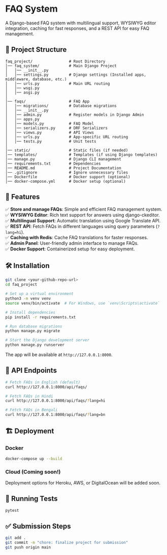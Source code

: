 <!-- # FAQ Project

A Django-based FAQ system with multilingual support, WYSIWYG editor, caching, and REST API.

## 📂 Project Structure
```
faq_project/                # Root Directory
│── faq_system/             # Main Django Project
│   │── __init__.py
│   │── settings.py         # Django settings (Installed apps, middleware, database, etc.)
│   │── urls.py             # Main URL routing
│   │── wsgi.py
│   │── asgi.py
│
│── faqs/                   # FAQ App
│   │── migrations/         # Database migrations
│   │── __init__.py
│   │── admin.py           # Register models in Django Admin
│   │── apps.py
│   │── models.py          # FAQ Model
│   │── serializers.py     # DRF Serializers
│   │── views.py          # API Views
│   │── urls.py           # App-specific URL routing
│   │── tests.py          # Unit tests
│
│── static/                 # Static files (if needed)
│── templates/              # Templates (if using Django templates)
│── manage.py               # Django CLI management
│── requirements.txt        # Dependencies
│── README.md               # Project Documentation
│── .gitignore              # Ignore unnecessary files
│── Dockerfile              # Docker support (optional)
│── docker-compose.yml      # Docker setup (optional)
```

---

## 🚀 Features
- ✅ Store and manage FAQs
- ✅ CKEditor for rich text answers
- ✅ Google Translate API for automatic translations
- ✅ REST API with language selection (`?lang=hi`)
- ✅ Caching with Redis for fast responses
- ✅ Admin panel for easy management
- ✅ Docker support for easy deployment

---

## 🛠 Installation
```bash
git clone <your-github-repo-url>
cd faq_project
python3 -m venv venv
source venv/bin/activate
pip install -r requirements.txt
python manage.py migrate
python manage.py runserver
```

---

## 📡 API Endpoints
```bash
# Fetch FAQs in English (default)
curl http://127.0.0.1:8000/api/faqs/

# Fetch FAQs in Hindi
curl http://127.0.0.1:8000/api/faqs/?lang=hi

# Fetch FAQs in Bengali
curl http://127.0.0.1:8000/api/faqs/?lang=bn
```

---

## 🏗 Deployment
### **Docker**
```bash
docker-compose up --build
```
### **Heroku / AWS / Digital Ocean** *(Coming soon!)*

---

## 🧪 Running Tests
```bash
pytest
```

---

## ✅ Submission Steps
1. **Pushing  all changes to GitHub**
   ```bash
   git add .
   git commit -m "chore: finalize project for submission"
   git push origin main
   ```


---

## 📝 License
MIT License -->



# FAQ System

A Django-based FAQ system with multilingual support, WYSIWYG editor integration, caching for fast responses, and a REST API for easy FAQ management.

## 📂 Project Structure

```
faq_project/                # Root Directory
│── faq_system/             # Main Django Project
│   │── __init__.py
│   │── settings.py         # Django settings (Installed apps, middleware, database, etc.)
│   │── urls.py             # Main URL routing
│   │── wsgi.py
│   │── asgi.py
│
│── faqs/                   # FAQ App
│   │── migrations/         # Database migrations
│   │── __init__.py
│   │── admin.py            # Register models in Django Admin
│   │── apps.py
│   │── models.py           # FAQ Model
│   │── serializers.py      # DRF Serializers
│   │── views.py            # API Views
│   │── urls.py             # App-specific URL routing
│   │── tests.py            # Unit tests
│
│── static/                 # Static files (if needed)
│── templates/              # Templates (if using Django templates)
│── manage.py               # Django CLI management
│── requirements.txt        # Dependencies
│── README.md               # Project Documentation
│── .gitignore              # Ignore unnecessary files
│── Dockerfile              # Docker support (optional)
│── docker-compose.yml      # Docker setup (optional)
```

## 🚀 Features

✅ **Store and manage FAQs**: Simple and efficient FAQ management system.  
✅ **WYSIWYG Editor**: Rich text support for answers using django-ckeditor.  
✅ **Multilingual Support**: Automatic translation using Google Translate API.  
✅ **REST API**: Fetch FAQs in different languages using query parameters (`?lang=hi`).  
✅ **Caching with Redis**: Cache FAQ translations for faster responses.  
✅ **Admin Panel**: User-friendly admin interface to manage FAQs.  
✅ **Docker Support**: Containerized setup for easy deployment.  

## 🛠 Installation

```bash
git clone <your-github-repo-url>
cd faq_project

# Set up a virtual environment
python3 -m venv venv
source venv/bin/activate  # For Windows, use `venv\Scripts\activate`

# Install dependencies
pip install -r requirements.txt

# Run database migrations
python manage.py migrate

# Start the Django development server
python manage.py runserver
```

The app will be available at `http://127.0.0.1:8000`.

## 📡 API Endpoints

```bash
# Fetch FAQs in English (default)
curl http://127.0.0.1:8000/api/faqs/

# Fetch FAQs in Hindi
curl http://127.0.0.1:8000/api/faqs/?lang=hi

# Fetch FAQs in Bengali
curl http://127.0.0.1:8000/api/faqs/?lang=bn
```

## 🏗 Deployment

### **Docker**

```bash
docker-compose up --build
```

### **Cloud (Coming soon!)**
Deployment options for Heroku, AWS, or DigitalOcean will be added soon.

## 🧪 Running Tests

```bash
pytest
```

## ✅ Submission Steps

```bash
git add .
git commit -m "chore: finalize project for submission"
git push origin main
